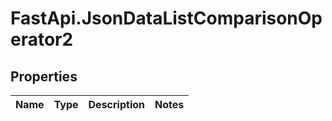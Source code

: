 # FastApi.JsonDataListComparisonOperator2

## Properties
Name | Type | Description | Notes
------------ | ------------- | ------------- | -------------
